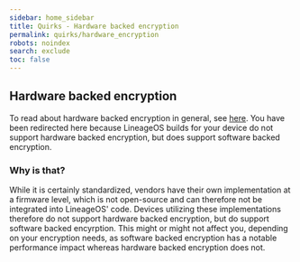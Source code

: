 ```yaml
---
sidebar: home_sidebar
title: Quirks - Hardware backed encryption
permalink: quirks/hardware_encryption
robots: noindex
search: exclude
toc: false
---
```


## Hardware backed encryption

To read about hardware backed encryption in general, see [here](https://source.android.com/docs/security/features/keystore).
You have been redirected here because LineageOS builds for your device do not support hardware backed encryption, but does support software backed encryption.

### Why is that?

While it is certainly standardized, vendors have their own implementation at a firmware level, which is not open-source and can therefore not be integrated into LineageOS' code.
Devices utilizing these implementations therefore do not support hardware backed encryption, but do support software backed encyrption.
This might or might not affect you, depending on your encryption needs, as software backed encryption has a notable performance impact whereas hardware backed encryption does not.
